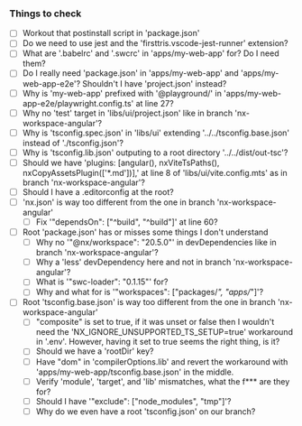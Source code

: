 ### Things to check

- [ ] Workout that postinstall script in 'package.json'
- [ ] Do we need to use jest and the 'firsttris.vscode-jest-runner' extension?
- [ ] What are '.babelrc' and '.swcrc' in 'apps/my-web-app' for? Do I need them?
- [ ] Do I really need 'package.json' in 'apps/my-web-app' and 'apps/my-web-app-e2e'? Shouldn't I have 'project.json' instead?
- [ ] Why is 'my-web-app' prefixed with '@playground/' in 'apps/my-web-app-e2e/playwright.config.ts' at line 27?
- [ ] Why no 'test' target in 'libs/ui/project.json' like in branch 'nx-workspace-angular'?
- [ ] Why is 'tsconfig.spec.json' in 'libs/ui' extending '../../tsconfig.base.json' instead of './tsconfig.json'?
- [ ] Why is 'tsconfig.lib.json' outputing to a root directory '../../dist/out-tsc'?
- [ ] Should we have 'plugins: [angular(), nxViteTsPaths(), nxCopyAssetsPlugin(['*.md'])],' at line 8 of 'libs/ui/vite.config.mts' as in branch 'nx-workspace-angular'?
- [ ] Should I have a .editorconfig at the root?
- [ ] 'nx.json' is way too different from the one in branch 'nx-workspace-angular'
  - [ ] Fix '"dependsOn": ["^build", "^build"]' at line 60?
- [ ] Root 'package.json' has or misses some things I don't understand
  - [ ] Why no '"@nx/workspace": "20.5.0"' in devDependencies like in branch 'nx-workspace-angular'?
  - [ ] Why a 'less' devDependency here and not in branch 'nx-workspace-angular'?
  - [ ] What is '"swc-loader": "0.1.15"' for?
  - [ ] Why and what for is '"workspaces": ["packages/*", "apps/*"]'?
- [ ] Root 'tsconfig.base.json' is way too different from the one in branch 'nx-workspace-angular'
  - [ ] "composite" is set to true, if it was unset or false then I wouldn't need the 'NX_IGNORE_UNSUPPORTED_TS_SETUP=true' workaround in '.env'. However, having it set to true seems the right thing, is it?
  - [ ] Should we have a 'rootDir' key?
  - [ ] Have "dom" in 'compilerOptions.lib' and revert the workaround with 'apps/my-web-app/tsconfig.base.json' in the middle.
  - [ ] Verify 'module', 'target', and 'lib' mismatches, what the f*** are they for?
  - [ ] Should I have '"exclude": ["node_modules", "tmp"]'?
  - [ ] Why do we even have a root 'tsconfig.json' on our branch?
